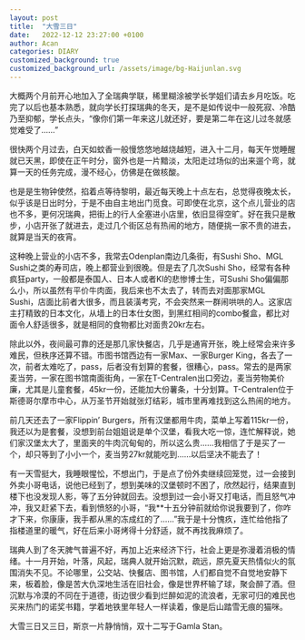 ```yaml
---
layout: post
title:  "大雪三日"
date:   2022-12-12 23:27:00 +0100
author: Acan
categories: DIARY
customized_background: true
customized_background_url: /assets/image/bg-Haijunlan.svg
---
```


大概两个月前开心地加入了全瑞典学联，稀里糊涂被学长学姐们请去乡月吃饭。吃完了以后也基本熟悉，就向学长打探瑞典的冬天，是不是如传说中一般死寂、冷酷乃至抑郁，学长点头，“像你们第一年来这儿就还好，要是第二年在这儿过冬就感觉难受了……”

很快两个月过去，白天如蚊香一般慢悠悠地越烧越短，进入十二月，每天午觉睡醒就已天黑，即使在正午时分，窗外也是一片黯淡，太阳走过场似的出来遛个弯，就算一天的任务完成，漫不经心，仿佛是在做核酸。

也是是生物钟使然，掐着点等待黎明，最近每天晚上十点左右，总觉得夜晚太长，似乎该是日出时分，于是不由自主地出门觅食。可即使在北京，这个点儿营业的店也不多，更何况瑞典，把街上的行人全塞进小店里，依旧显得空旷。好在我只是散步，小店开张了就进去，走过几个街区总有热闹的地方，随便挑一家不贵的进去，就算是当天的夜宵。

这种晚上营业的小店不多，我常去Odenplan南边几条街，有Sushi Sho、MGL Sushi之类的寿司店，晚上都营业到很晚。但是去了几次Sushi Sho，经常有各种疯狂party，一般都是泰国人、日本人或者KI的悲惨博士生，可Sushi Sho偏偏那么小，所以虽然有平价牛肉面，我后来也不太去了，转而去对面那家MGL Sushi，店面比前者大很多，而且装潢考究，不会突然来一群闹哄哄的人。这家店主打精致的日本文化，从墙上的日本仕女图，到黑红相间的combo餐盒，都比对面令人舒适很多，就是相同的食物都比对面贵20kr左右。

除此以外，夜间最可靠的还是那几家快餐店，几乎是通宵开张，晚上经常会来许多难民，但秩序还算不错。市图书馆西边有一家Max、一家Burger King，各去了一次，前者太难吃了，pass，后者没有划算的套餐，很糟心，pass。常去的是两家麦当劳，一家在图书馆南面街角，一家在T-Centralen出口旁边，麦当劳物美价廉，尤其是儿童套餐，45kr一份，还能加大份薯条，十分划算。T-Centralen位于斯德哥尔摩市中心，从万圣节开始就张灯结彩，城市里再难找到这么热闹的地方。

前几天还去了一家Flippin’ Burgers，所有汉堡都用牛肉，菜单上写着115kr一份，我还以为是套餐，没想到前台姐姐说是单个汉堡，看我大吃一惊，连忙解释说，她们家汉堡太大了，里面夹的牛肉沉甸甸的，所以这么贵……我相信了于是买了一个，却只等到了小小一个，麦当劳27kr就能吃到……以后坚决不能去了！

有一天雪挺大，我睡眼惺忪，不想出门，于是点了份外卖继续回笼觉，过一会接到外卖小哥电话，说他已经到了，想到美味的汉堡顿时不困了，欣然起行，结果直到楼下也没发现人影，等了五分钟就回去。没想到过一会小哥又打电话，而且怒气冲冲，我又赶紧下去，看到愤怒的小哥，“我**十五分钟前就给你说我要到了，你咋才下来，你康康，我手都从黑的冻成红的了……”我于是十分愧疚，连忙给他指了指楼道里的暖气，好在后来小哥烤得十分舒适，就不再找我麻烦了。

瑞典人到了冬天脾气普遍不好，再加上近来经济下行，社会上更是弥漫着消极的情绪。十一月开始，叶落，风起，瑞典人就开始沉默，疏远，原先夏天热情似火的氛围消失不见。不论哪里，公交站、快餐店、图书馆，人们都自觉不自觉地安静下来，板着脸，像是苦大仇深地生活在旧社会，像是世界杯输了球，聚会醉了酒。但沉默与冷漠的不同在于道德，街边很少看到烂醉如泥的流浪者，无家可归的难民也买来热门的诺奖书籍，学着地铁里年轻人一样读着，像是后山踏雪无痕的猫咪。

大雪三日又三日，斯京一片静悄悄，双十二写于Gamla Stan。

